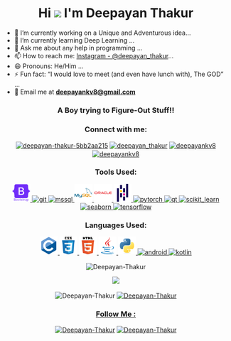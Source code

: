 <!---<h1 align="center">👋 Hi there, This is Deepayan Thakur </h1>--->
<h1 align="center">Hi <img src="https://raw.githubusercontent.com/iampavangandhi/iampavangandhi/master/gifs/Hi.gif" width="30px"> I'm Deepayan Thakur</h1>

<!--- ### Hi there, This is Deepayan Thakur 👋--->

- 🔭 I’m currently working on a Unique and Adventurous idea... 
- 🌱 I’m currently learning Deep Learning ...
- 💬 Ask me about any help in programming ...
- 📫 How to reach me: [Instagram - @deepayan_thakur](https://www.instagram.com/deepayan_thakur/)...
- 😄 Pronouns: He/Him ...
- ⚡ Fun fact: “I would love to meet (and even have lunch with), The GOD” ...
- 📧 Email me at **deepayankv8@gmail.com**

<h3 align="center">A Boy trying to Figure-Out Stuff!!</h3>


<h3 align="center">Connect with me:</h3>
<p align="center">
<a href="https://linkedin.com/in/deepayan-thakur-5bb2aa215" target="blank"><img align="center" src="https://raw.githubusercontent.com/rahuldkjain/github-profile-readme-generator/master/src/images/icons/Social/linked-in-alt.svg" alt="deepayan-thakur-5bb2aa215" height="30" width="40" /></a>
<a href="https://instagram.com/deepayan_thakur" target="blank"><img align="center" src="https://raw.githubusercontent.com/rahuldkjain/github-profile-readme-generator/master/src/images/icons/Social/instagram.svg" alt="deepayan_thakur" height="30" width="40" /></a>
<a href="https://www.hackerrank.com/deepayankv8" target="blank"><img align="center" src="https://raw.githubusercontent.com/rahuldkjain/github-profile-readme-generator/master/src/images/icons/Social/hackerrank.svg" alt="deepayankv8" height="30" width="40" /></a>
<a href="https://www.leetcode.com/deepayankv8" target="blank"><img align="center" src="https://raw.githubusercontent.com/rahuldkjain/github-profile-readme-generator/master/src/images/icons/Social/leet-code.svg" alt="deepayankv8" height="30" width="40" /></a>
</p>

<h3 align="center">Tools Used:</h3>
<p align="center">
  <!-- Tools (left side) -->
  <span>
    <a href="https://getbootstrap.com" target="_blank" rel="noreferrer">
      <img src="https://raw.githubusercontent.com/devicons/devicon/master/icons/bootstrap/bootstrap-plain-wordmark.svg" alt="bootstrap" width="40" height="40"/>
    </a>
    <a href="https://git-scm.com/" target="_blank" rel="noreferrer">
      <img src="https://www.vectorlogo.zone/logos/git-scm/git-scm-icon.svg" alt="git" width="40" height="40"/>
    </a>
    <a href="https://www.microsoft.com/en-us/sql-server" target="_blank" rel="noreferrer">
      <img src="https://www.svgrepo.com/show/303229/microsoft-sql-server-logo.svg" alt="mssql" width="40" height="40"/>
    </a>
    <a href="https://www.mysql.com/" target="_blank" rel="noreferrer">
      <img src="https://raw.githubusercontent.com/devicons/devicon/master/icons/mysql/mysql-original-wordmark.svg" alt="mysql" width="40" height="40"/>
    </a>
    <a href="https://www.oracle.com/" target="_blank" rel="noreferrer">
      <img src="https://raw.githubusercontent.com/devicons/devicon/master/icons/oracle/oracle-original.svg" alt="oracle" width="40" height="40"/>
    </a>
    <a href="https://pandas.pydata.org/" target="_blank" rel="noreferrer">
      <img src="https://raw.githubusercontent.com/devicons/devicon/2ae2a900d2f041da66e950e4d48052658d850630/icons/pandas/pandas-original.svg" alt="pandas" width="40" height="40"/>
    </a>
    <a href="https://pytorch.org/" target="_blank" rel="noreferrer">
      <img src="https://www.vectorlogo.zone/logos/pytorch/pytorch-icon.svg" alt="pytorch" width="40" height="40"/>
    </a>
    <a href="https://www.qt.io/" target="_blank" rel="noreferrer">
      <img src="https://upload.wikimedia.org/wikipedia/commons/0/0b/Qt_logo_2016.svg" alt="qt" width="40" height="40"/>
    </a>
    <a href="https://scikit-learn.org/" target="_blank" rel="noreferrer">
      <img src="https://upload.wikimedia.org/wikipedia/commons/0/05/Scikit_learn_logo_small.svg" alt="scikit_learn" width="40" height="40"/>
    </a>
    <a href="https://seaborn.pydata.org/" target="_blank" rel="noreferrer">
      <img src="https://seaborn.pydata.org/_images/logo-mark-lightbg.svg" alt="seaborn" width="40" height="40"/>
    </a>
    <a href="https://www.tensorflow.org" target="_blank" rel="noreferrer">
      <img src="https://www.vectorlogo.zone/logos/tensorflow/tensorflow-icon.svg" alt="tensorflow" width="40" height="40"/>
    </a>
  </span>
</p>

<h3 align="center">Languages Used: </h3>
<p align="center">
  <!-- Languages (right side) -->
  <span>
    <a href="https://www.cprogramming.com/" target="_blank" rel="noreferrer">
      <img src="https://raw.githubusercontent.com/devicons/devicon/master/icons/c/c-original.svg" alt="c" width="40" height="40"/>
    </a>
    <a href="https://www.w3schools.com/css/" target="_blank" rel="noreferrer">
      <img src="https://raw.githubusercontent.com/devicons/devicon/master/icons/css3/css3-original-wordmark.svg" alt="css3" width="40" height="40"/>
    </a>
    <a href="https://www.w3.org/html/" target="_blank" rel="noreferrer">
      <img src="https://raw.githubusercontent.com/devicons/devicon/master/icons/html5/html5-original-wordmark.svg" alt="html5" width="40" height="40"/>
    </a>
    <a href="https://www.java.com" target="_blank" rel="noreferrer">
      <img src="https://raw.githubusercontent.com/devicons/devicon/master/icons/java/java-original.svg" alt="java" width="40" height="40"/>
    </a>
    <a href="https://www.python.org" target="_blank" rel="noreferrer">
      <img src="https://raw.githubusercontent.com/devicons/devicon/master/icons/python/python-original.svg" alt="python" width="40" height="40"/>
    </a>
    <a href="https://developer.android.com/studio" target="_blank" rel="noreferrer">
      <img src="https://upload.wikimedia.org/wikipedia/commons/6/64/Android_logo_2019_%28stacked%29.svg" alt="android" width="40" height="40"/>
    </a>
    <a href="https://kotlinlang.org/" target="_blank" rel="noreferrer">
      <img src="https://brandslogos.com/wp-content/uploads/images/kotlin-logo.png" alt="kotlin" width="40" height="40"/>
    </a>
  </span>
</p>




<p align="center"> <img align="center" src="https://komarev.com/ghpvc/?username=Deepayan-Thakur&label=Total%20views&color=0088ff&style=metal" alt="Deepayan-Thakur">
<!---<p><img align="left" src="https://github-readme-stats.vercel.app/api/top-langs?username=Deepayan-Thakur&show_icons=true&locale=en&layout=compact" alt="Deepayan-Thakur" /></p>
--->
</p>

<p align="center"> <a href="https://www.instagram.com/deepayan_thakur/" target="_blank" rel="noopener noreferrer"><img src="https://img.shields.io/badge/Instagram-%23E4405F.svg?style=for-the-badge&logo=Instagram&logoColor=white" ></a> </p>


<p align = "center">
<img align="center" src="https://github-readme-stats.vercel.app/api?username=Deepayan-Thakur&show_icons=true&theme=radical" alt="Deepayan-Thakur" />
<a align="center" href="https://github-readme-stats.vercel.app/api?username=Deepayan-Thakur&show_icons=true&theme=radical" target="blank">
<img align="center" src="https://github-readme-streak-stats.herokuapp.com/?user=Deepayan-Thakur&theme=radical" alt="Deepayan-Thakur"/>
</p>

<h3 align="center">Follow Me :</h3> 
<p align="center">
<a href="https://www.instagram.com/deepayan_thakur/" target="_blank"><img src="https://cdn.jsdelivr.net/npm/simple-icons@3.0.1/icons/instagram.svg" alt="Deepayan-Thakur" height="30" width="40" /></a>
<a href="https://github.com/Deepayan-Thakur" target="_blank"><img src="https://cdn.jsdelivr.net/npm/simple-icons@3.0.1/icons/github.svg" alt="Deepayan-Thakur" height="30" width="40" /></a>
</p>
